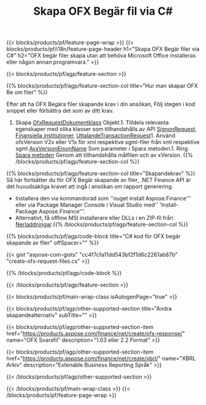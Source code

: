 ﻿---
title: Skapa OFX Begär fil via C#
description: Samplingskod för OFX begär fil skapande. Använd API exempelkod för batch OFX begär filer generering inom .NET baserade program. 
url: /sv/net/create/ofx-request/
family: finance
platformtag: net
feature: create
informat: OFX Request
outformat: 
otherformats: OFX Response
---
{{< blocks/products/pf/feature-page-wrap >}}
{{< blocks/products/pf/i18n/feature-page-header h1="Skapa OFX Begär filer via C#" h2="OFX begär filer skapa utan att behöva Microsoft Office installeras eller någon annan programvara." >}}

{{< blocks/products/pf/agp/feature-section >}}

{{% blocks/products/pf/agp/feature-section-col title="Hur man skapar OFX Be om filer" %}}

Efter att ha OFX Begära filer skapande krav i din ansökan, Följ stegen i kod snippet eller förbättra det som av ditt krav.

1. Skapa [OfxRequestDokumentklass](https://apireference.aspose.com/finance/net/aspose.finance.ofx/ofxrequestdocument) Objekt.1. Tilldela relevanta egenskaper med olika klasser som tillhandahålls av API [SignonRequest](https://apireference.aspose.com/finance/net/aspose.finance.ofx.signon/signonrequest), [Finansiella institutioner](https://apireference.aspose.com/finance/net/aspose.finance.ofx.signon/financialinstitution), [UttalandeTransactionRequest](https://apireference.aspose.com/finance/net/aspose.finance.ofx.bank/statementtransactionrequest)1. Använd ofxVersion V2x eller V1x för xml respektive sgml-filer från xml respektive sgml [AvxVersionEnumName](https://apireference.aspose.com/finance/net/aspose.finance.ofx/ofxversionenum) Som parameter i Spara metoden.1. Ring. [Spara metoden](https://apireference.aspose.com/finance/net/aspose.finance.ofx/ofxrequestdocument/methods/save) Genom att tillhandahålla målfilen och av xVersion.
{{% /blocks/products/pf/agp/feature-section-col %}}

{{% blocks/products/pf/agp/feature-section-col title="Skapandekrav" %}}
Så här fortsätter du för OFX Begär skapande av filer, .NET Finance API är det huvudsakliga kravet att ingå i ansökan om rapport generering. 
- Installera den via kommandorad som ''nuget install Aspose.Finance''' eller via Package Manager Console i Visual Studio med'' 'Install-Package Aspose.Finance'''.
- Alternativt, få offline MSI installerare eller DLLs i en ZIP-fil från [Nerladdningar](https://downloads.aspose.com/finance/net).{{% /blocks/products/pf/agp/feature-section-col %}}

{{% blocks/products/pf/agp/code-block title="C# kod för OFX begär skapande av filer" offSpacer="" %}}

{{< gist "aspose-com-gists" "cc4f7cfa11dd543bf2f1d6c2261ab87b" "create-ofx-request-files.cs" >}}

{{% /blocks/products/pf/agp/code-block %}}

{{< /blocks/products/pf/agp/feature-section >}}

{{< blocks/products/pf/main-wrap-class isAutogenPage="true" >}}

{{< blocks/products/pf/agp/other-supported-section title="Andra skapandealternativ" subTitle="" >}}

{{< blocks/products/pf/agp/other-supported-section-item href="https://products.aspose.com/finance/net/create/ofx-response/" name="OFX Svarsfil" description="1.03 eller 2.2 Format" >}}

{{< blocks/products/pf/agp/other-supported-section-item href="https://products.aspose.com/finance/net/create/xbrl/" name="XBRL Arkiv" description="Extenable Business Reporting Språk" >}}


{{< /blocks/products/pf/agp/other-supported-section >}}

{{< /blocks/products/pf/main-wrap-class >}}
{{< /blocks/products/pf/feature-page-wrap >}}